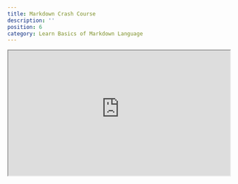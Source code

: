```yaml
---
title: Markdown Crash Course
description: ''
position: 6
category: Learn Basics of Markdown Language
---
```


<div style="left: 0; width: 100%; height: 0; position: relative; padding-bottom: 56.25%;">
<!--- load iframe Youtube player inside this div -->
<iframe 
style="border: 1; top: 0; left: 0; width: 100%; height: 100%; position: absolute;" 
src="https://www.youtube-nocookie.com/embed/HUBNt18RFbo?start=65&end=900" 
allowfullscreen scrolling="no" 
allow="encrypted-media; accelerometer; 
gyroscope; picture-in-picture">
</iframe>

</div>

